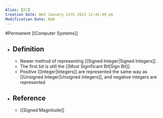 ```yaml
---
Alias: [2C]
Creation Date: Wed January 11th 2023 12:45:49 pm 
Modification Date: NaN
---
```

#Permanent [[Computer Systems]]

- ## Definition
	- Newer method of representing [[Signed Integer|Signed Integers]] .
	- The first bit is still the [[Most Significant Bit|Sign Bit]].
	- Positive [[Integer|Integers]] are represented the same way as [[Unsigned Integer|Unsigned Integers]], and negative integers are represented 
- ## Reference
	- [[Signed Magnitude]]